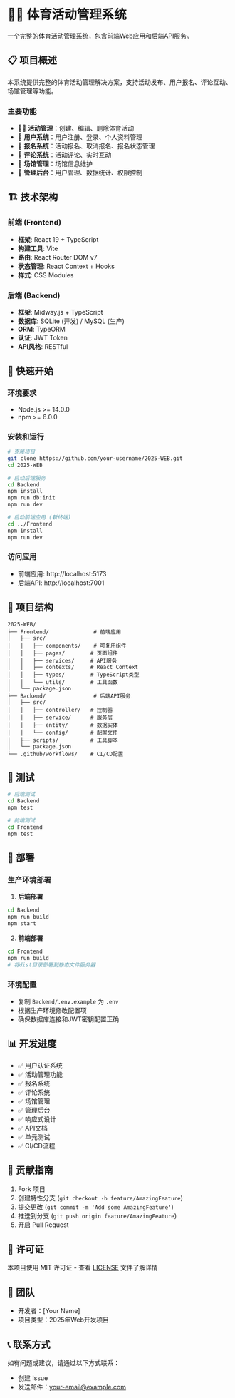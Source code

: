 # 🏃‍♂️ 体育活动管理系统

一个完整的体育活动管理系统，包含前端Web应用和后端API服务。

## 📋 项目概述

本系统提供完整的体育活动管理解决方案，支持活动发布、用户报名、评论互动、场馆管理等功能。

### 主要功能
- 🏃‍♂️ **活动管理**：创建、编辑、删除体育活动
- 👥 **用户系统**：用户注册、登录、个人资料管理
- 📝 **报名系统**：活动报名、取消报名、报名状态管理
- 💬 **评论系统**：活动评论、实时互动
- 🏢 **场馆管理**：场馆信息维护
- 👑 **管理后台**：用户管理、数据统计、权限控制

## 🏗️ 技术架构

### 前端 (Frontend)
- **框架**: React 19 + TypeScript
- **构建工具**: Vite
- **路由**: React Router DOM v7
- **状态管理**: React Context + Hooks
- **样式**: CSS Modules

### 后端 (Backend)
- **框架**: Midway.js + TypeScript
- **数据库**: SQLite (开发) / MySQL (生产)
- **ORM**: TypeORM
- **认证**: JWT Token
- **API风格**: RESTful

## 🚀 快速开始

### 环境要求
- Node.js >= 14.0.0
- npm >= 6.0.0

### 安装和运行

```bash
# 克隆项目
git clone https://github.com/your-username/2025-WEB.git
cd 2025-WEB

# 启动后端服务
cd Backend
npm install
npm run db:init
npm run dev

# 启动前端应用 (新终端)
cd ../Frontend
npm install
npm run dev
```

### 访问应用
- 前端应用: http://localhost:5173
- 后端API: http://localhost:7001

## 📁 项目结构

```
2025-WEB/
├── Frontend/              # 前端应用
│   ├── src/
│   │   ├── components/    # 可复用组件
│   │   ├── pages/        # 页面组件
│   │   ├── services/     # API服务
│   │   ├── contexts/     # React Context
│   │   ├── types/        # TypeScript类型
│   │   └── utils/        # 工具函数
│   └── package.json
├── Backend/               # 后端API服务
│   ├── src/
│   │   ├── controller/   # 控制器
│   │   ├── service/      # 服务层
│   │   ├── entity/       # 数据实体
│   │   └── config/       # 配置文件
│   ├── scripts/          # 工具脚本
│   └── package.json
└── .github/workflows/    # CI/CD配置
```

## 🧪 测试

```bash
# 后端测试
cd Backend
npm test

# 前端测试
cd Frontend
npm test
```

## 🚢 部署

### 生产环境部署

1. **后端部署**
```bash
cd Backend
npm run build
npm start
```

2. **前端部署**
```bash
cd Frontend
npm run build
# 将dist目录部署到静态文件服务器
```

### 环境配置
- 复制 `Backend/.env.example` 为 `.env`
- 根据生产环境修改配置项
- 确保数据库连接和JWT密钥配置正确

## 📊 开发进度

- ✅ 用户认证系统
- ✅ 活动管理功能
- ✅ 报名系统
- ✅ 评论系统
- ✅ 场馆管理
- ✅ 管理后台
- ✅ 响应式设计
- ✅ API文档
- ✅ 单元测试
- ✅ CI/CD流程

## 🤝 贡献指南

1. Fork 项目
2. 创建特性分支 (`git checkout -b feature/AmazingFeature`)
3. 提交更改 (`git commit -m 'Add some AmazingFeature'`)
4. 推送到分支 (`git push origin feature/AmazingFeature`)
5. 开启 Pull Request

## 📄 许可证

本项目使用 MIT 许可证 - 查看 [LICENSE](LICENSE) 文件了解详情

## 👥 团队

- 开发者：[Your Name]
- 项目类型：2025年Web开发项目

## 📞 联系方式

如有问题或建议，请通过以下方式联系：
- 创建 Issue
- 发送邮件：your-email@example.com
